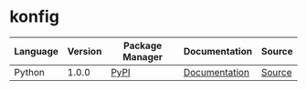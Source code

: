 # konfig

|Language|Version|Package Manager|Documentation|Source|
|-|-|-|-|-|
|Python|1.0.0|[PyPI](https://pypi.org/project/test-timeout-bug/1.0.0)|[Documentation](https://github.com/konfig-dev/konfig/tree/main/python/README.md)|[Source](https://github.com/konfig-dev/konfig/tree/main/python)|